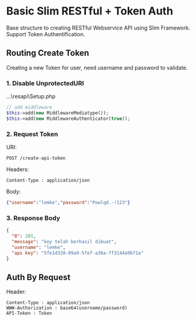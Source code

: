 Basic Slim RESTful + Token Auth
===========
Base structure to creating RESTful Webservice API using Slim Framework. Support Token Authentification.


## Routing Create Token
Creating a new Token for user, need username and password to validate.

### 1. Disable UnprotectedURI
...\resapi\Setup.php
```php
// add middleware
$this->add(new MiddlewareMediatype());
$this->add(new MiddlewareAuthenticator(true));
```

### 2. Request Token
URI:  
```
POST /create-api-token
```

Headers: 
```
Content-Type : application/json
```

Body: 
```json
{"username":"lemke","password":"Powlqd.-!123"}
```


### 3. Response Body
```json
{
  "0": 201,
  "message": "key telah berhasil dibuat",
  "username": "lemke",
  "api key": "5fe1d328-09a9-5fef-a38a-7f3144a9b71a"
}
```

## Auth By Request
Header:
```
Content-Type : application/json
WWW-Authorization : base64(username/password)
API-Token : Token
```
